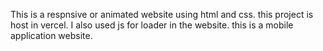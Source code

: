 This is a respnsive or animated website using html and css.
this project is host in vercel.
I also used js for loader in the website.
this is a mobile application website.
